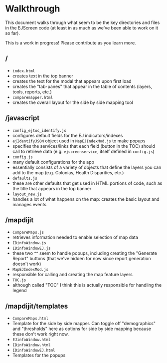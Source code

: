 # Walkthrough

This document walks through what seem to be the key directories and files in the EJScreen code (at least in as much as we've been able to work on it so far).

This is a work in progress! Please contribute as you learn more.

## /
- `index.html`
 - creates text in the top banner
 - creates the text for the modal that appears upon first load
 - creates the "tab-panes" that appear in the table of contents (layers, tools, reports, etc.)
- `comparemapper.html`
 - creates the overall layout for the side by side mapping tool

## /javascript
- `config_ejtoc_identify.js`
 - configures default fields for the EJ indicators/indexes
 - `ejIdentifyJSON` object used in `MapEJIndexMod.js` to make popups
 - specifies the services/links that each field (button in the TOC) should call to retrieve data (e.g. `ejscreenservice`, itself defined in `config.js`)
- `config.js`
 - many default configurations for the app
 - essentially consists of a variety of objects that define the layers you can add to the map (e.g. Colonias, Health Disparities, etc.)
- `defaults.js`
 - these are other defaults that get used in HTML portions of code, such as the title that appears in the top banner
- `layout_new.js`
 - handles a lot of what happens on the map: creates the basic layout and manages events

## /mapdijit
- `CompareMaps.js`
 - retrieves information needed to enable selection of map data
- `IDinfoWindow.js`
- `IDinfoWindowEJ.js`
 - these two ^^ seem to handle popups, including creating the "Generate Report" buttons (that we've hidden for now since report generation doesn't work)
- `MapEJIndexMod.js`
 - responsible for calling and creating the map feature layers
- `TOC.js`
 - although called "TOC" I think this is actually responsible for handling the legend

## /mapdijit/templates
- `CompareMaps.html`
 - Template for the side by side mapper. Can toggle off "demographics" and "thresholds" here as options for side by side mapping because these don't work right now.
- `EJinfoWindow.html`
- `IDinfoWindow.html`
- `IDinfoWindowEJ.html`
 - Templates for the popups

